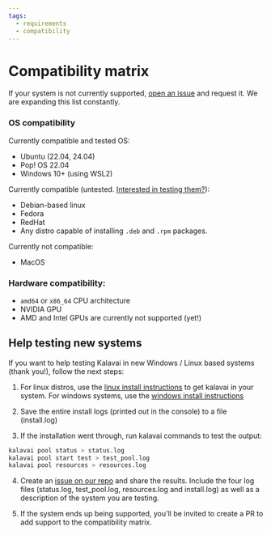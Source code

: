 ```yaml
---
tags:
  - requirements
  - compatibility
---
```


# Compatibility matrix

If your system is not currently supported, [open an issue](https://github.com/kalavai-net/kalavai-client/issues) and request it. We are expanding this list constantly.


### OS compatibility

Currently compatible and tested OS:

- Ubuntu (22.04, 24.04)
- Pop! OS 22.04
- Windows 10+ (using WSL2)

Currently compatible (untested. [Interested in testing them?](#help-testing-new-systems)):

- Debian-based linux
- Fedora
- RedHat
- Any distro capable of installing `.deb` and `.rpm` packages.

Currently not compatible:

- MacOS

### Hardware compatibility:

- `amd64` or `x86_64` CPU architecture
- NVIDIA GPU
- AMD and Intel GPUs are currently not supported (yet!)


## Help testing new systems

If you want to help testing Kalavai in new Windows / Linux based systems (thank you!), follow the next steps:

1. For linux distros, use the [linux install instructions](getting_started.md#linux) to get kalavai in your system. For windows systems, use the [windows install instructions](getting_started.md#windows)

2. Save the entire install logs (printed out in the console) to a file (install.log)

3. If the installation went through, run kalavai commands to test the output:
```bash
kalavai pool status > status.log
kalavai pool start test > test_pool.log
kalavai pool resources > resources.log
```

4. Create an [issue on our repo](https://github.com/kalavai-net/kalavai-client/issues) and share the results. Include the four log files (status.log, test_pool.log, resources.log and install.log) as well as a description of the system you are testing.

5. If the system ends up being supported, you'll be invited to create a PR to add support to the compatibility matrix.

